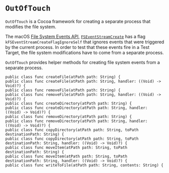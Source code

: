 # `OutOfTouch`

`OutOfTouch` is a Cocoa framework for creating a separate process that modifies the file system. 

The macOS [File System Events API](https://developer.apple.com/library/content/documentation/Darwin/Conceptual/FSEvents_ProgGuide/UsingtheFSEventsFramework/UsingtheFSEventsFramework.html), [`FSEventStreamCreate`](https://developer.apple.com/reference/coreservices/1443980-fseventstreamcreate) has a flag `kFSEventStreamCreateFlagIgnoreSelf` that ignores events that were triggered by the current process. In order to test that these events fire in a Test Target, the file system modifications have to come from a separate process.

`OutOfTouch` provides helper methods for creating file system events from a separate process.

	public class func createFile(atPath path: String) {
	public class func createFile(atPath path: String, handler: ((Void) -> Void)?) {
	public class func removeFile(atPath path: String) {
	public class func removeFile(atPath path: String, handler: ((Void) -> Void)?) {
	public class func createDirectory(atPath path: String) {
	public class func createDirectory(atPath path: String, handler: ((Void) -> Void)?) {
	public class func removeDirectory(atPath path: String) {
	public class func removeDirectory(atPath path: String, handler: ((Void) -> Void)?) {
	public class func copyDirectory(atPath path: String, toPath destinationPath: String) {
	public class func copyDirectory(atPath path: String, toPath destinationPath: String, handler: ((Void) -> Void)?) {
	public class func moveItem(atPath path: String, toPath destinationPath: String) {
	public class func moveItem(atPath path: String, toPath destinationPath: String, handler: ((Void) -> Void)?) {
	public class func writeToFile(atPath path: String, contents: String) {
